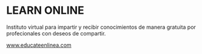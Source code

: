 # LEARN ONLINE #

Instituto virtual para impartir y recibir conocimientos de manera gratuita por profecionales con deseos de compartir.


www.educateenlinea.com
